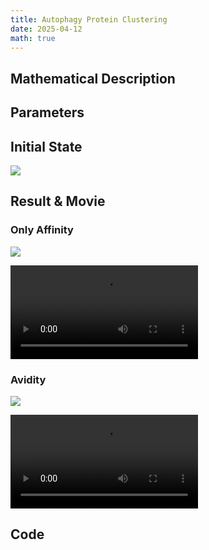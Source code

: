 ```yaml
---
title: Autophagy Protein Clustering
date: 2025-04-12
math: true
---
```


<!-- TODO -->

## Mathematical Description

## Parameters

## Initial State

![](/showcase/autophagy-protein-clustering/only-affinity/snapshot_00000000.png)

## Result & Movie

### Only Affinity

![](/showcase/autophagy-protein-clustering/only-affinity/snapshot_00040000.png)

<video controls>
    <source src="/showcase/autophagy-protein-clustering/only-affinity/snapshot_movie.mp4">
</video>

### Avidity

![](/showcase/autophagy-protein-clustering/with-avidity/snapshot_00040000.png)

<video controls>
    <source src="/showcase/autophagy-protein-clustering/with-avidity/snapshot_movie.mp4">
</video>

## Code

